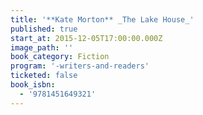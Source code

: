 ```yaml
---
title: '**Kate Morton** _The Lake House_'
published: true
start_at: 2015-12-05T17:00:00.000Z
image_path: ''
book_category: Fiction
program: '-writers-and-readers'
ticketed: false
book_isbn:
  - '9781451649321'
---
```


